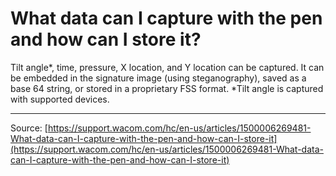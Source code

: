 # What data can I capture with the pen and how can I store it?

Tilt angle*, time, pressure, X location, and Y location can be captured. It can be embedded in the signature image (using steganography), saved as a base 64 string, or stored in a proprietary FSS format. *Tilt angle is captured with supported devices.

---
Source: [https://support.wacom.com/hc/en-us/articles/1500006269481-What-data-can-I-capture-with-the-pen-and-how-can-I-store-it](https://support.wacom.com/hc/en-us/articles/1500006269481-What-data-can-I-capture-with-the-pen-and-how-can-I-store-it)
